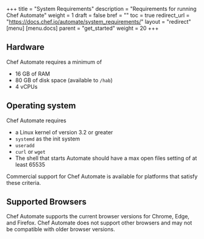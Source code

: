 +++
title = "System Requirements"
description = "Requirements for running Chef Automate"
weight = 1
draft = false
bref = ""
toc = true
redirect_url = "https://docs.chef.io/automate/system_requirements/"
layout = "redirect"
[menu]
  [menu.docs]
    parent = "get_started"
    weight = 20
+++

## Hardware

Chef Automate requires a minimum of

* 16 GB of RAM
* 80 GB of disk space (available to `/hab`)
* 4 vCPUs

## Operating system

Chef Automate requires

* a Linux kernel of version 3.2 or greater
* `systemd` as the init system
* `useradd`
* `curl` or `wget`
* The shell that starts Automate should have a max open files setting of at least 65535

Commercial support for Chef Automate is available for platforms that satisfy these
criteria.

## Supported Browsers

Chef Automate supports the current browser versions for Chrome, Edge, and Firefox. Chef
Automate does not support other browsers and may not be compatible with older browser
versions.
